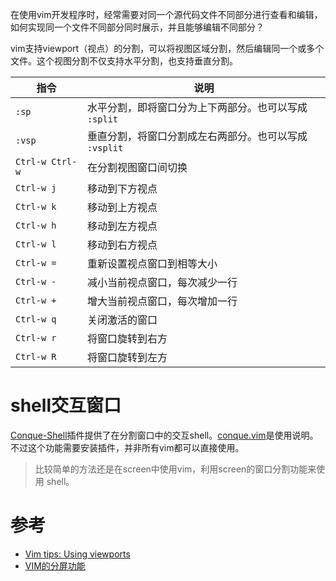 在使用vim开发程序时，经常需要对同一个源代码文件不同部分进行查看和编辑，如何实现同一个文件不同部分同时展示，并且能够编辑不同部分？

vim支持viewport（视点）的分割，可以将视图区域分割，然后编辑同一个或多个文件。这个视图分割不仅支持水平分割，也支持垂直分割。

| 指令 | 说明 |
| ---- | ---- |
| `:sp` | 水平分割，即将窗口分为上下两部分。也可以写成 `:split` |
| `:vsp` | 垂直分割，将窗口分割成左右两部分。也可以写成 `:vsplit` |
| `Ctrl-w Ctrl-w` | 在分割视图窗口间切换 |
| `Ctrl-w j` | 移动到下方视点 |
| `Ctrl-w k` | 移动到上方视点 |
| `Ctrl-w h` | 移动到左方视点 |
| `Ctrl-w l` | 移动到右方视点 |
| `Ctrl-w =` | 重新设置视点窗口到相等大小 |
| `Ctrl-w -` | 减小当前视点窗口，每次减少一行 |
| `Ctrl-w +` | 增大当前视点窗口，每次增加一行 |
| `Ctrl-w q` | 关闭激活的窗口 |
| `Ctrl-w r` | 将窗口旋转到右方 |
| `Ctrl-w R` | 将窗口旋转到左方 |

# shell交互窗口

[Conque-Shell](https://github.com/jewes/Conque-Shell)插件提供了在分割窗口中的交互shell。[conque.vim](https://github.com/wkentaro-archive/conque.vim)是使用说明。不过这个功能需要安装插件，并非所有vim都可以直接使用。

> 比较简单的方法还是在screen中使用vim，利用screen的窗口分割功能来使用 shell。

# 参考

* [Vim tips: Using viewports](https://www.linux.com/learn/vim-tips-using-viewports)
* [VIM的分屏功能](https://coolshell.cn/articles/1679.html)